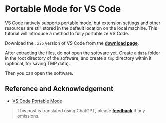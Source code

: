# Portable Mode for VS Code

VS Code natively supports portable mode, but extension settings and other resources are still stored in the default location on the local machine. This tutorial will introduce a method to fully portableize VS Code.

Download the `.zip` version of VS Code from the [**download page**](https://code.visualstudio.com/#alt-downloads).

After extracting the files, do not open the software yet. Create a `data` folder in the root directory of the software, and create a `tmp` directory within it (optional, for saving TMP data).

Then you can open the software.

## Reference and Acknowledgement

- [VS Code Portable Mode](https://blog.2dm.top/2018/12/29/vscode%E4%BE%BF%E6%90%BA%E5%BC%8F%E6%A8%A1%E5%BC%8F/)

> This post is translated using ChatGPT, please [**feedback**](https://github.com/linyuxuanlin/Wiki_MkDocs/issues/new) if any omissions.